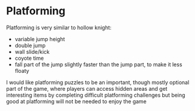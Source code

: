 # Platforming

Platforming is very similar to hollow knight:
- variable jump height
- double jump
- wall slide/kick
- coyote time
- fall part of the jump slightly faster than the jump part, to make it less floaty

I would like platforming puzzles to be an important, though mostly optional part of the game, where players can access hidden areas and get interesting items by completing difficult platforming challenges
but being good at platforming will not be needed to enjoy the game 